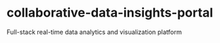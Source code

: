 # collaborative-data-insights-portal
Full-stack real-time data analytics and visualization platform
